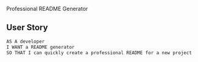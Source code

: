 Professional README Generator


## User Story

```md
AS A developer
I WANT a README generator
SO THAT I can quickly create a professional README for a new project
```

